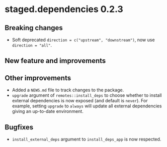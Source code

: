 # staged.dependencies 0.2.3

## Breaking changes

* Soft deprecated `direction = c("upstream", "downstream")`, now use `direction = "all"`.

## New feature and improvements

## Other improvements

* Added a `NEWS.md` file to track changes to the package.
* `upgrade` argument of `remotes::install_deps` to choose whether to install external dependencies is now exposed (and default is `never`). For example, setting `upgrade` to `always` will update all external dependencies giving an up-to-date environment. 

## Bugfixes

* `install_external_deps` argument to `install_deps_app` is now respected.
